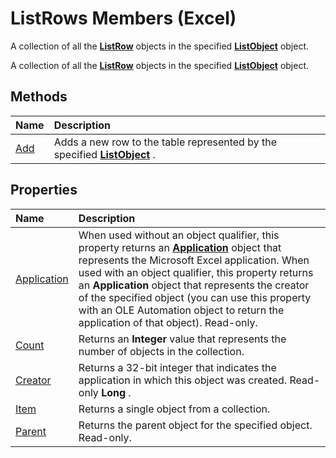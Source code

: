 
# ListRows Members (Excel)
A collection of all the  **[ListRow](ba3e4215-14b6-3dca-82d0-0951f9f2fc3e.md)** objects in the specified **[ListObject](46de6c4f-8ce0-0c7d-da59-6e52f5eab612.md)** object.

A collection of all the  **[ListRow](ba3e4215-14b6-3dca-82d0-0951f9f2fc3e.md)** objects in the specified **[ListObject](46de6c4f-8ce0-0c7d-da59-6e52f5eab612.md)** object.


## Methods



|**Name**|**Description**|
|:-----|:-----|
|[Add](32213e09-fd25-3787-3ab8-45ee1249ca1c.md)|Adds a new row to the table represented by the specified  **[ListObject](46de6c4f-8ce0-0c7d-da59-6e52f5eab612.md)** .|

## Properties



|**Name**|**Description**|
|:-----|:-----|
|[Application](556e3016-4cfb-9e15-a2b4-7fc651e10859.md)|When used without an object qualifier, this property returns an  **[Application](19b73597-5cf9-4f56-8227-b5211f657f6f.md)** object that represents the Microsoft Excel application. When used with an object qualifier, this property returns an **Application** object that represents the creator of the specified object (you can use this property with an OLE Automation object to return the application of that object). Read-only.|
|[Count](91a51e45-b5b6-1b5c-5a06-10a91e70cf66.md)|Returns an  **Integer** value that represents the number of objects in the collection.|
|[Creator](ab0d80a3-5dd5-b007-f586-ea123049483f.md)|Returns a 32-bit integer that indicates the application in which this object was created. Read-only  **Long** .|
|[Item](45b82814-e8ee-43b2-3b57-2ca7f1f152c4.md)|Returns a single object from a collection.|
|[Parent](556ddca2-3cc6-43be-3fbc-6ec0782a4c9a.md)|Returns the parent object for the specified object. Read-only.|
